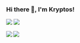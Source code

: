 ### Hi there 👋, I'm Kryptos! 

[![](https://img.shields.io/badge/OS-Linux-informational?style=flat&logo=linux&logoColor=white&color=F0B90D)](https://www.linux.org/)
[![](https://img.shields.io/badge/Distro-Arch-informational?style=flat&logo=ArchLinux&logoColor=white&color=1793d1)](https://www.archlinux.org)

<a href="https://github.com/anuraghazra/github-readme-stats">
  <img align="left" src="https://github-readme-stats.vercel.app/api?username=Kryptos-123&show_icons=true&theme=github_dark" />
</a>
<a href="https://github.com/anuraghazra/convoychat">
  <img align="left" src="https://github-readme-stats.vercel.app/api/top-langs/?username=Kryptos-123&theme=github_dark" />
</a>

<!--
**Kryptos-123/Kryptos-123** is a ✨ _special_ ✨ repository because its `README.md` (this file) appears on your GitHub profile.

Here are some ideas to get you started:

- 🔭 I’m currently working on ...
- 🌱 I’m currently learning ...
- 👯 I’m looking to collaborate on ...
- 🤔 I’m looking for help with ...
- 💬 Ask me about ...
- 📫 How to reach me: ...
- 😄 Pronouns: ...
- ⚡ Fun fact: ...
-->
